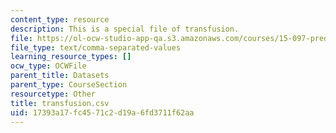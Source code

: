 ```yaml
---
content_type: resource
description: This is a special file of transfusion.
file: https://ol-ocw-studio-app-qa.s3.amazonaws.com/courses/15-097-prediction-machine-learning-and-statistics-spring-2012/17393a17fc4571c2d19a6fd3711f62aa_transfusion.csv
file_type: text/comma-separated-values
learning_resource_types: []
ocw_type: OCWFile
parent_title: Datasets
parent_type: CourseSection
resourcetype: Other
title: transfusion.csv
uid: 17393a17-fc45-71c2-d19a-6fd3711f62aa
---
```

